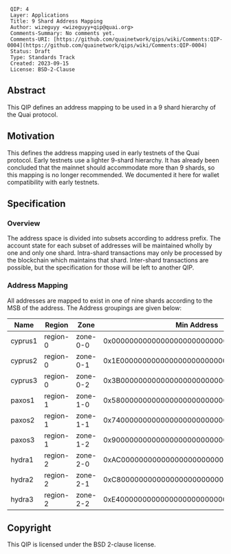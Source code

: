 ```
 QIP: 4
 Layer: Applications  
 Title: 9 Shard Address Mapping  
 Author: wizeguyy <wizeguyy+qip@quai.org>  
 Comments-Summary: No comments yet.  
 Comments-URI: [https://github.com/quainetwork/qips/wiki/Comments:QIP-0004](https://github.com/quainetwork/qips/wiki/Comments:QIP-0004)  
 Status: Draft  
 Type: Standards Track  
 Created: 2023-09-15  
 License: BSD-2-Clause
```

## Abstract

This QIP defines an address mapping to be used in a 9 shard hierarchy of the Quai protocol.

## Motivation

This defines the address mapping used in early testnets of the Quai protocol. Early testnets use a lighter 9-shard hierarchy. It has already been concluded that the mainnet should accommodate more than 9 shards, so this mapping is no longer recommended. We documented it here for wallet compatibility with early testnets.

## Specification

### Overview

The address space is divided into subsets according to address prefix. The account state for each subset of addresses will be maintained wholly by one and only one shard. Intra-shard transactions may only be processed by the blockchain which maintains that shard. Inter-shard transactions are possible, but the specification for those will be left to another QIP.

### Address Mapping

All addresses are mapped to exist in one of nine shards according to the MSB of the address. The Address groupings are given below:

| Name    | Region  | Zone    | Min Address                             | Max Address                             |
|---------|---------|---------|-----------------------------------------|-----------------------------------------|
| cyprus1 | region-0| zone-0-0| 0x0000000000000000000000000000000000000000| 0x1DFFFFFFFFFFFFFFFFFFFFFFFFFFFFFFFFFFFFFF|
| cyprus2 | region-0| zone-0-1| 0x1E00000000000000000000000000000000000000| 0x3AFFFFFFFFFFFFFFFFFFFFFFFFFFFFFFFFFFFFFF|
| cyprus3 | region-0| zone-0-2| 0x3B00000000000000000000000000000000000000| 0x57FFFFFFFFFFFFFFFFFFFFFFFFFFFFFFFFFFFFFF|
| paxos1  | region-1| zone-1-0| 0x5800000000000000000000000000000000000000| 0x73FFFFFFFFFFFFFFFFFFFFFFFFFFFFFFFFFFFFFF|
| paxos2  | region-1| zone-1-1| 0x7400000000000000000000000000000000000000| 0x8FFFFFFFFFFFFFFFFFFFFFFFFFFFFFFFFFFFFFFF|
| paxos3  | region-1| zone-1-2| 0x9000000000000000000000000000000000000000| 0xABFFFFFFFFFFFFFFFFFFFFFFFFFFFFFFFFFFFFFF|
| hydra1  | region-2| zone-2-0| 0xAC00000000000000000000000000000000000000| 0xC7FFFFFFFFFFFFFFFFFFFFFFFFFFFFFFFFFFFFFF|
| hydra2  | region-2| zone-2-1| 0xC800000000000000000000000000000000000000| 0xE3FFFFFFFFFFFFFFFFFFFFFFFFFFFFFFFFFFFFFF|
| hydra3  | region-2| zone-2-2| 0xE400000000000000000000000000000000000000| 0xFFFFFFFFFFFFFFFFFFFFFFFFFFFFFFFFFFFFFFFF|

## Copyright

This QIP is licensed under the BSD 2-clause license.